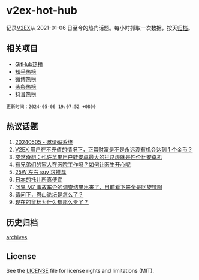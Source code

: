 # v2ex-hot-hub

 记录[V2EX](https://www.v2ex.com/)从 2021-01-06 日至今的热门话题。每小时抓取一次数据，按天[归档](archives)。
 
 ## 相关项目

- [GitHub热榜](https://github.com/lonnyzhang423/github-hot-hub)
- [知乎热榜](https://github.com/lonnyzhang423/zhihu-hot-hub)
- [微博热榜](https://github.com/lonnyzhang423/weibo-hot-hub)
- [头条热榜](https://github.com/lonnyzhang423/toutiao-hot-hub)
- [抖音热榜](https://github.com/lonnyzhang423/douyin-hot-hub)


 `更新时间：2024-05-06 19:07:52 +0800`

## 热议话题

1. [20240505 - 邀请码系统](https://www.v2ex.com/t/1037849)
1. [V2EX 用户在不充值的情况下，正常财富是不是永远没有机会达到 1 个金币？](https://www.v2ex.com/t/1037931)
1. [突然奇想：也许苹果用户转安卓最大的拦路虎就是性价比安卓机](https://www.v2ex.com/t/1037930)
1. [有兄弟们的家人在医院工作吗？如何让医生开心呢](https://www.v2ex.com/t/1037921)
1. [25W 左右 suv 求推荐](https://www.v2ex.com/t/1037965)
1. [日本的托儿所真便宜](https://www.v2ex.com/t/1037912)
1. [问界 M7 事故车企的调查结果出来了，目前看下来全是回旋镖啊](https://www.v2ex.com/t/1038109)
1. [请问下，恩山论坛是怎么了？](https://www.v2ex.com/t/1038069)
1. [现在的鼠标为什么都那么贵了？](https://www.v2ex.com/t/1037988)

## 历史归档

[archives](archives)

## License

See the [LICENSE](LICENSE) file for license rights and limitations (MIT).
